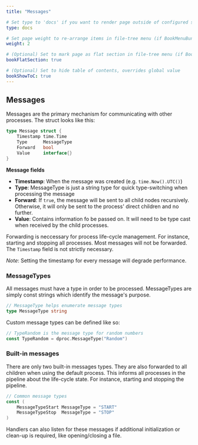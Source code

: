 ```yaml
---
title: "Messages"

# Set type to 'docs' if you want to render page outside of configured section or if you render section other than 'docs'
type: docs

# Set page weight to re-arrange items in file-tree menu (if BookMenuBundle not set)
weight: 2

# (Optional) Set to mark page as flat section in file-tree menu (if BookMenuBundle not set)
bookFlatSection: true

# (Optional) Set to hide table of contents, overrides global value
bookShowToC: true
---
```


## **Messages**

Messages are the primary mechanism for communicating with other processes. The struct looks like this:

```go
type Message struct {
    Timestamp time.Time
    Type      MessageType
    Forward   bool
    Value     interface{}
}
```

**Message fields**

- **Timestamp**: When the message was created (e.g. `time.Now().UTC()`)
- **Type**: MessageType is just a string type for quick type-switching when processing the message
- **Forward**: If `true`, the message will be sent to all child nodes recursively. Otherwise, it will only be sent to the process' direct children and no further.
- **Value**: Contains information fo be passed on. It will need to be type cast when received by the child processes.

Forwarding is neccessary for process life-cycle management. For instance, starting and stopping all processes. Most messages will not be forwarded. The `Timestamp` field is not strictly necessary.

*Note*: Setting the timestamp for every message will degrade performance.

### MessageTypes

All messages must have a type in order to be processed. MessageTypes are simply const strings which identify the message's purpose.

```go
// MessageType helps enumerate message types
type MessageType string
```

Custom message types can be defined like so:

```go
// TypeRandom is the message type for random numbers
const TypeRandom = dproc.MessageType("Random")
```

### Built-in messages

There are only two built-in messages types. They are also forwarded to all children when using the default process. This informs all processes in the pipeline about the life-cycle state. For instance, starting and stopping the pipeline.

```go
// Common message types
const (
	MessageTypeStart MessageType = "START"
	MessageTypeStop  MessageType = "STOP"
)
```

Handlers can also listen for these messages if additional initialization or clean-up is required, like opening/closing a file.
